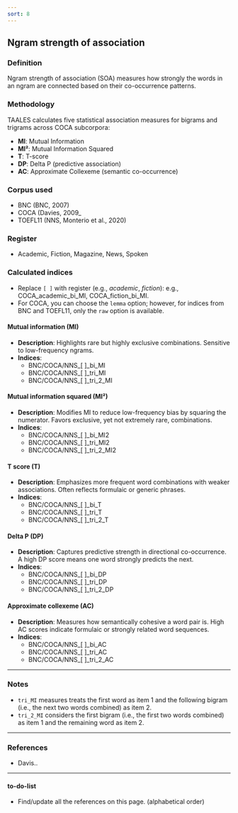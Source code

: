```yaml
---
sort: 8
---
```


## Ngram strength of association

### Definition
Ngram strength of association (SOA) measures how strongly the words in an ngram are connected based on their co-occurrence patterns.

### Methodology
TAALES calculates five statistical association measures for bigrams and trigrams across COCA subcorpora:
- **MI**: Mutual Information
- **MI²**: Mutual Information Squared
- **T**: T-score
- **DP**: Delta P (predictive association)
- **AC**: Approximate Collexeme (semantic co-occurrence)

### Corpus used
- BNC (BNC, 2007)
- COCA (Davies, 2009_
- TOEFL11 (NNS, Monterio et al., 2020)

### Register
- Academic, Fiction, Magazine, News, Spoken

### Calculated indices
- Replace `[ ]` with register (e.g., *academic*, *fiction*): e.g., COCA_academic_bi_MI, COCA_fiction_bi_MI.
- For COCA, you can choose the `lemma` option; however, for indices from BNC and TOEFL11, only the `raw` option is available.

#### Mutual information (MI)

- **Description**: Highlights rare but highly exclusive combinations. Sensitive to low-frequency ngrams.
- **Indices**:
  - BNC/COCA/NNS_[ ]_bi_MI  
  - BNC/COCA/NNS_[ ]_tri_MI  
  - BNC/COCA/NNS_[ ]_tri_2_MI  

#### Mutual information squared (MI²)

- **Description**: Modifies MI to reduce low-frequency bias by squaring the numerator. Favors exclusive, yet not extremely rare, combinations.
- **Indices**:
  - BNC/COCA/NNS_[ ]_bi_MI2  
  - BNC/COCA/NNS_[ ]_tri_MI2  
  - BNC/COCA/NNS_[ ]_tri_2_MI2  

#### T score (T)

- **Description**: Emphasizes more frequent word combinations with weaker associations. Often reflects formulaic or generic phrases.
- **Indices**:
  - BNC/COCA/NNS_[ ]_bi_T  
  - BNC/COCA/NNS_[ ]_tri_T  
  - BNC/COCA/NNS_[ ]_tri_2_T  

#### Delta P (DP)

- **Description**: Captures predictive strength in directional co-occurrence. A high DP score means one word strongly predicts the next.
- **Indices**:
  - BNC/COCA/NNS_[ ]_bi_DP  
  - BNC/COCA/NNS_[ ]_tri_DP  
  - BNC/COCA/NNS_[ ]_tri_2_DP  


#### Approximate collexeme (AC)

- **Description**: Measures how semantically cohesive a word pair is. High AC scores indicate formulaic or strongly related word sequences.
- **Indices**:
  - BNC/COCA/NNS_[ ]_bi_AC  
  - BNC/COCA/NNS_[ ]_tri_AC  
  - BNC/COCA/NNS_[ ]_tri_2_AC  

---

### Notes
- `tri_MI` measures treats the first word as item 1 and the following bigram (i.e., the next two words combined) as item 2.
- `tri_2_MI` considers the first bigram (i.e., the first two words combined) as item 1 and the remaining word as item 2.

---

### References
- Davis..

---

#### to-do-list
- Find/update all the references on this page. (alphabetical order)
